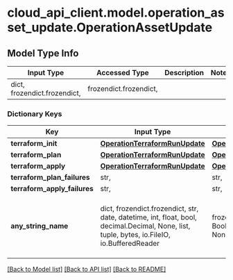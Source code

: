 # cloud_api_client.model.operation_asset_update.OperationAssetUpdate

## Model Type Info
Input Type | Accessed Type | Description | Notes
------------ | ------------- | ------------- | -------------
dict, frozendict.frozendict,  | frozendict.frozendict,  |  | 

### Dictionary Keys
Key | Input Type | Accessed Type | Description | Notes
------------ | ------------- | ------------- | ------------- | -------------
**terraform_init** | [**OperationTerraformRunUpdate**](OperationTerraformRunUpdate.md) | [**OperationTerraformRunUpdate**](OperationTerraformRunUpdate.md) |  | 
**terraform_plan** | [**OperationTerraformRunUpdate**](OperationTerraformRunUpdate.md) | [**OperationTerraformRunUpdate**](OperationTerraformRunUpdate.md) |  | [optional] 
**terraform_apply** | [**OperationTerraformRunUpdate**](OperationTerraformRunUpdate.md) | [**OperationTerraformRunUpdate**](OperationTerraformRunUpdate.md) |  | [optional] 
**terraform_plan_failures** | str,  | str,  |  | [optional] 
**terraform_apply_failures** | str,  | str,  |  | [optional] 
**any_string_name** | dict, frozendict.frozendict, str, date, datetime, int, float, bool, decimal.Decimal, None, list, tuple, bytes, io.FileIO, io.BufferedReader | frozendict.frozendict, str, BoolClass, decimal.Decimal, NoneClass, tuple, bytes, FileIO | any string name can be used but the value must be the correct type | [optional]

[[Back to Model list]](../../README.md#documentation-for-models) [[Back to API list]](../../README.md#documentation-for-api-endpoints) [[Back to README]](../../README.md)

